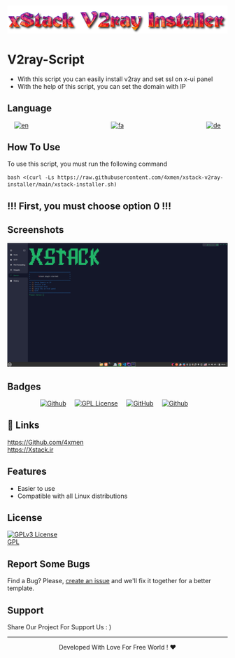 <div align="center">
<img src="assets/README/V2ray-Script.png">
</div>


# V2ray-Script

+ With this script you can easily install v2ray and set ssl on x-ui panel
+ With the help of this script, you can set the domain with IP

## Language
<div align="center">

[![en](https://img.shields.io/badge/Lang-English-blue.svg)](https://github.com/4xmen/xstack-v2ray-installer/blob/master/README.md) &nbsp;&nbsp;&nbsp;&nbsp;&nbsp;&nbsp;&nbsp;&nbsp;&nbsp;&nbsp;&nbsp;&nbsp;&nbsp;&nbsp;&nbsp;&nbsp;&nbsp;&nbsp;&nbsp;&nbsp;&nbsp;&nbsp;&nbsp;&nbsp;&nbsp;&nbsp;&nbsp;&nbsp;&nbsp;&nbsp;&nbsp;&nbsp;&nbsp;&nbsp;&nbsp;&nbsp;&nbsp;&nbsp;&nbsp;&nbsp;&nbsp;&nbsp;&nbsp;&nbsp;&nbsp;&nbsp;
[![fa](https://img.shields.io/badge/Lang-Persian-green.svg)](https://github.com/4xmen/xstack-v2ray-installer/blob/master/README.fa.md) &nbsp;&nbsp;&nbsp;&nbsp;&nbsp;&nbsp;&nbsp;&nbsp;&nbsp;&nbsp;&nbsp;&nbsp;&nbsp;&nbsp;&nbsp;&nbsp;&nbsp;&nbsp;&nbsp;&nbsp;&nbsp;&nbsp;&nbsp;&nbsp;&nbsp;&nbsp;&nbsp;&nbsp;&nbsp;&nbsp;&nbsp;&nbsp;&nbsp;&nbsp;&nbsp;&nbsp;&nbsp;&nbsp;&nbsp;&nbsp;&nbsp;&nbsp;&nbsp;&nbsp;&nbsp;&nbsp;
[![de](https://img.shields.io/badge/Lang-Deutsch-yellow.svg)](https://github.com/4xmen/xstack-v2ray-installer/blob/master/README.de.md)

</div>

## How To Use

To use this script, you must run the following command

```shell
bash <(curl -Ls https://raw.githubusercontent.com/4xmen/xstack-v2ray-installer/main/xstack-installer.sh)
```

## !!! First, you must choose option 0 !!!

##

## Screenshots

<div align="center">
<img src="assets/README/v2ray-installer.png" width="600px" >
</div>

## Badges

<div align="center">

[![Github](https://img.shields.io/badge/V2ray-Script-black.svg)](https://github.com/4xmen/xstack-v2ray-installer) &nbsp;&nbsp;&nbsp;
[![GPL License](https://img.shields.io/badge/License-GPL-green.svg)](https://choosealicense.com/licenses/GPL/) &nbsp;&nbsp;&nbsp;
[![GitHub](https://img.shields.io/badge/Github-Xstack-red.svg)](https://Github.com/Xstack) &nbsp;&nbsp;&nbsp;
[![Github](https://img.shields.io/badge/Github-4xmen-blue.svg)](https://Github.com/4xmen) &nbsp;&nbsp;&nbsp;

</div>

## 🔗 Links

https://Github.com/4xmen
<br>
https://Xstack.ir

## Features

- Easier to use
- Compatible with all Linux distributions


## License

 [![GPLv3 License](https://img.shields.io/badge/License-GPL%20v3-yellow.svg)](https://opensource.org/licenses/)
<br>
 [GPL](https://www.gnu.org/licenses/gpl-3.0.en.html)    


## Report Some Bugs
Find a Bug? Please, [create an issue](https://github.com/4xmen/xstack-v2ray-installer/issues) and we'll fix it together for a better template.

## Support

Share Our Project For Support Us : )

<hr>

<div align="center"> Developed With Love For Free World ! ❤️</div>


